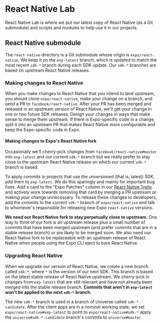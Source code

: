 # React Native Lab

React Native Lab is where we put our latest copy of React Native (as a Git submodule) and scripts and modules to help use it in our projects.

## React Native submodule

The `react-native` directory is a Git submodule whose origin is `expo/react-native`. We keep it on the `exp-latest` branch, which is updated to match the most recent `sdk-*` branch during each SDK update. Our `sdk-*` branches are based on upstream React Native releases.

### Making changes to React Native

When you make changes to React Native that you intend to land upstream, you should clone `expo/react-native`, make your change on a branch, and send a PR to `facebook/react-native`. After your PR has been merged and released in an upstream version of React Native, we'll get your change in one or two future SDK releases. Design your changes in ways that make sense to merge them upstream. If there is Expo-specific code in a change, split it into an upstream PR that makes React Native more configurable and keep the Expo-specific code in Expo.

#### Making changes to Expo's React Native fork

Occasionally we'll cherry-pick changes from `facebook/react-native#master` into `exp-latest` and our current `sdk-*` branch but we really prefer to stay close to the upstream React Native release on which our current `sdk-*` branch is based.

To apply commits in projects that use the unversioned (that is, latest) SDK, add them to `exp-latest`. We do this sparingly and mainly for important bug fixes. Add a card to the "Expo Patches" column in our [React Native Trello](https://trello.com/b/X5J3m1pA/react-native) and actively work towards removing that card by merging a PR upstream or making your change unnecessary. To release these changes to developers, add the commits to the current `sdk-*` branch of `expo/react-native` and talk to whomever's responsible for releasing new Expo `react-native` versions.

**We need our React Native fork to stay perpetually close to upstream.** One way to think of our fork is an upstream release plus a small number of commits that have been merged upstream (and prefer commits that are in a stable release branch) or are likely to be merged soon. We also need our React Native fork to be replaceable with an upstream release of React Native when people using the Expo CLI eject to bare React Native.

### Upgrading React Native

When we upgrade our version of React Native, we create a new branch called `sdk-*`, where `*` is the version of our next SDK. This branch is based on the latest stable release of React Native upstream. We cherry-pick in changes from `exp-latest` that are still relevant and have not already been merged into the stable release branch. **Commits that aren't in `exp-latest` won't be applied to the next `sdk-*` branch.**

The new `sdk-*` branch is used in a branch of Universe called `sdk-*-candidate`. After the client apps are in a nominal working state, we set `expo/react-native#exp-latest` to point to `expo/react-native#sdk-*` apply the `universe#sdk-*-candidate` branch's commits to `universe#master`.
